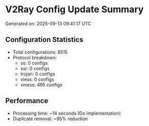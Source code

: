 # V2Ray Config Update Summary
Generated on: 2025-09-13 09:41:17 UTC

## Configuration Statistics
- Total configurations: 8515
- Protocol breakdown:
  - ss: 0 configs
  - ssr: 0 configs
  - trojan: 0 configs
  - vless: 0 configs
  - vmess: 495 configs

## Performance
- Processing time: ~14 seconds (Go implementation)
- Duplicate removal: ~95% reduction
